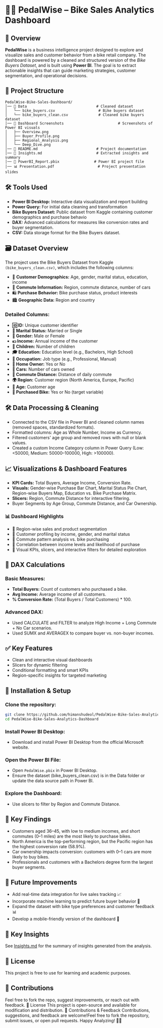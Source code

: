 # 🚴‍♂️ PedalWise – Bike Sales Analytics Dashboard

## 📘 Overview
**PedalWise** is a business intelligence project designed to explore and visualize sales and customer behavior from a bike retail company. The dashboard is powered by a cleaned and structured version of the *Bike Buyers Dataset*, and is built using **Power BI**. The goal is to extract actionable insights that can guide marketing strategies, customer segmentation, and operational decisions.

## 📁 Project Structure

```
PedalWise-Bike-Sales-Dashboard/
│── 📂 Data                                # Cleaned dataset
│   └── bike_buyers.csv                    # Bike buyers dataset
│   └── bike_buyers_clean.csv              # Cleaned bike buyers dataset
│── 📂 Dashboard Screenshots                         # Screenshots of Power BI visuals
│   ├── Overview.png
│   ├── Buyer_Profile.png
│   ├── Regional_Analysis.png
│   └── Deep_Dive.png
│── 📄 README.md                           # Project documentation
│── 📄 Insights.md                         # Extracted insights and summary
│── 🧠 PowerBI_Report.pbix                # Power BI project file
│── 📊 Presentation.pdf                    # Project presentation slides
```

## 🛠️ Tools Used
- **Power BI Desktop:** Interactive data visualization and report building
- **Power Query:** For initial data cleaning and transformation
- **Bike Buyers Dataset:** Public dataset from Kaggle containing customer demographics and purchase behavio
- **DAX:** Advanced calculations for measures like conversion rates and buyer segmentation.
- **CSV:** Data storage format for the Bike Buyers dataset.

## 🗃️ Dataset Overview
The project uses the Bike Buyers Dataset from Kaggle ```(bike_buyers_clean.csv)```, which includes the following columns:
- 👤 **Customer Demographics:** Age, gender, marital status, education, income
- 🚗 **Commute Information:** Region, commute distance, number of cars
- 🛍️ **Purchase Behavior:** Bike purchase status, product interests
- 🏙️ **Geographic Data:** Region and country
### Detailed Columns:
- **🆔 ID:** Unique customer identifier
- **💍 Marital Status:** Married or Single
- **👤 Gender:** Male or Female
- **💵 Income:** Annual income of the customer
- **👶 Children:** Number of children
- **🎓 Education:** Education level (e.g., Bachelors, High School)
- **💼 Occupation:** Job type (e.g., Professional, Manual)
- **🏡 Home Owner:** Yes or No
- **🚗 Cars:** Number of cars owned
- **🚴 Commute Distance:** Distance of daily commute
- **🌍 Region:** Customer region (North America, Europe, Pacific)
- **🎂 Age:** Customer age
- **🛒 Purchased Bike:** Yes or No (target variable)

## 🛠️ Data Processing & Cleaning
- Connected to the CSV file in Power BI and cleaned column names (removed spaces, standardized formats).
- Formatted columns: Age as Whole Number, Income as Currency.
- Filtered customers' age group and removed rows with null or blank values.
- Created a custom Income Category column in Power Query (Low: <50000, Medium: 50000–100000, High: >100000).

## 📈 Visualizations & Dashboard Features

- **KPI Cards:** Total Buyers, Average Income, Conversion Rate.
- **Visuals:** Gender-wise Purchase Bar Chart, Marital Status Pie Chart, Region-wise Buyers Map, Education vs. Bike Purchase Matrix.
- **Slicers:** Region, Commute Distance for interactive filtering.
- Buyer Segments by Age Group, Commute Distance, and Car Ownership.

### 📊 Dashboard Highlights
- 📍 Region-wise sales and product segmentation
- 👥 Customer profiling by income, gender, and marital status
- 🚗 Commute pattern analysis vs. bike purchasing
- 💸 Correlation between income levels and likelihood of purchase
- 🧭 Visual KPIs, slicers, and interactive filters for detailed exploration

## 📝 DAX Calculations
### Basic Measures:
- **Total Buyers:** Count of customers who purchased a bike.
- **Avg Income:** Average income of all customers.
- **% Conversion Rate:** (Total Buyers / Total Customers) * 100.

### Advanced DAX:
- Used CALCULATE and FILTER to analyze High Income + Long Commute + No Car scenarios.
- Used SUMX and AVERAGEX to compare buyer vs. non-buyer incomes.

## ✅ Key Features
- Clean and interactive visual dashboards
- Slicers for dynamic filtering
- Conditional formatting and smart KPIs
- Region-specific insights for targeted marketing

## 🔧 Installation & Setup

### Clone the repository:
```sh
git clone https://github.com/himanshudeol/PedalWise-Bike-Sales-Analytics-Dashboard.git
cd PedalWise-Bike-Sales-Analytics-Dashboard
```

### Install Power BI Desktop:
- Download and install Power BI Desktop from the official Microsoft website.

### Open the Power BI File:
- Open ```PedalWise.pbix``` in Power BI Desktop.
- Ensure the dataset (bike_buyers_clean.csv) is in the Data folder or update the data source path in Power BI.

### Explore the Dashboard:
- Use slicers to filter by Region and Commute Distance.


## 🚀 Key Findings

- Customers aged 36–45, with low to medium incomes, and short commutes (0–1 miles) are the most likely to purchase bikes.
- North America is the top-performing region, but the Pacific region has the highest conversion rate (58.9%).
- Car ownership impacts conversion: customers with 0–1 cars are more likely to buy bikes.
- Professionals and customers with a Bachelors degree form the largest buyer segments.

## 🚀 Future Improvements

- Add real-time data integration for live sales tracking 📈
- Incorporate machine learning to predict future buyer behavior 🤖
- Expand the dataset with bike type preferences and customer feedback 📊
- Develop a mobile-friendly version of the dashboard 📱

## 🚀 Key Insights
See [Insights.md](Insights.md) for the summary of insights generated from the analysis.

## 📜 License
This project is free to use for learning and academic purposes.

## 🙌 Contributions
Feel free to fork the repo, suggest improvements, or reach out with feedback.
📜 License
This project is open-source and available for modification and distribution.
📩 Contributions & Feedback
Contributions, suggestions, and feedback are welcome!Feel free to fork the repository, submit issues, or open pull requests.
Happy Analyzing! 🚴‍♀️

